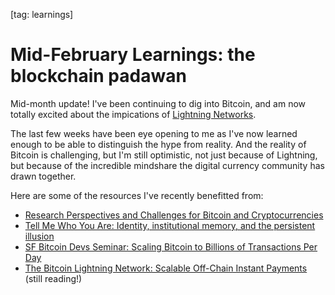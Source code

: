 [tag: learnings]

# Mid-February Learnings: the blockchain padawan

Mid-month update! I've been continuing to dig into Bitcoin, and am now totally excited about the impications of [Lightning Networks](https://lightning.network/).

The last few weeks have been eye opening to me as I've now learned enough to be able to distinguish the hype from reality. And the reality of Bitcoin is challenging, but I'm still optimistic, not just because of Lightning, but because of the incredible mindshare the digital currency community has drawn together.

Here are some of the resources I've recently benefitted from:

* [Research Perspectives and Challenges for Bitcoin and Cryptocurrencies](http://www.jbonneau.com/doc/BMCNKF15-IEEESP-bitcoin.pdf)
* [Tell Me Who You Are: Identity, institutional memory, and the persistent illusion ](https://medium.com/@ConsenSys/tell-me-who-you-are-258268bf3180)
* [SF Bitcoin Devs Seminar: Scaling Bitcoin to Billions of Transactions Per Day](https://www.youtube.com/watch?v=8zVzw912wPo)
* [The Bitcoin Lightning Network: Scalable Off-Chain Instant Payments](https://lightning.network/lightning-network-paper.pdf) (still reading!)
